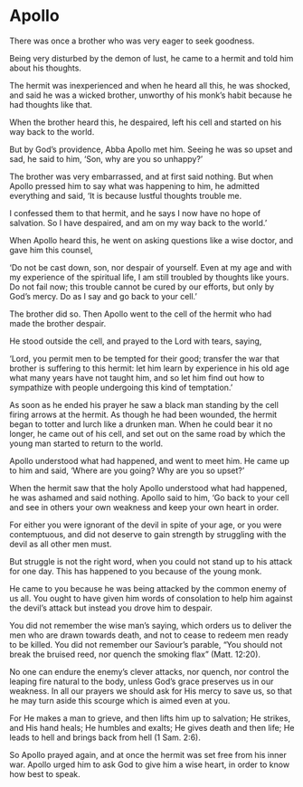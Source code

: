# Apollo

There was once a brother who was very eager to seek goodness. 

Being very disturbed by the demon of lust, he came to a hermit and told him about his thoughts. 

The hermit was inexperienced and when he heard all this, he was shocked, and said he was a wicked brother, unworthy of his monk’s habit because he had thoughts like that.

When the brother heard this, he despaired, left his cell and started on his way back to the world. 

But by God’s providence, Abba Apollo met him. Seeing he was so upset and sad, he said to him, ‘Son, why are you so unhappy?’ 

The brother was very embarrassed, and at first said nothing. But when Apollo pressed him to say what was happening to him, he admitted everything and said, ‘It is because lustful thoughts trouble me. 

I confessed them to that hermit, and he says I now have no hope of salvation. So I have despaired, and am on my way back to the world.’

When Apollo heard this, he went on asking questions like a wise doctor, and gave him this counsel, 

‘Do not be cast down, son, nor despair of yourself. Even at my age and with my experience of the spiritual life, I am still troubled by thoughts like yours. Do not fail now; this trouble cannot be cured by our efforts, but only by God’s mercy. Do as I say and go back to your cell.’

The brother did so. Then Apollo went to the cell of the hermit who had made the brother despair. 

He stood outside the cell, and prayed to the Lord with tears, saying, 

‘Lord, you permit men to be tempted for their good; transfer the war that brother is suffering to this hermit: let him learn by experience in his old age what many years have not taught him, and so let him find out how to sympathize with people undergoing this kind of temptation.’ 

As soon as he ended his prayer he saw a black man standing by the cell firing arrows at the hermit. As though he had been wounded, the hermit began to totter and lurch like a drunken man. When he could bear it no longer, he came out of his cell, and set out on the same road by which the young man started to return to the world. 

Apollo understood what had happened, and went to meet him. He came up to him and said, ‘Where are you going? Why are you so upset?’ 

When the hermit saw that the holy Apollo understood what had happened, he was ashamed and said nothing. Apollo said to him, ‘Go back to your cell and see in others your own weakness and keep your own heart in order. 

For either you were ignorant of the devil in spite of your age, or you were contemptuous, and did not deserve to gain strength by struggling with the devil as all other men must. 

But struggle is not the right word, when you could not stand up to his attack for one day. This has happened to you because of the young monk. 

He came to you because he was being attacked by the common enemy of us all. You ought to have given him words of consolation to help him against the devil’s attack but instead you drove him to despair. 

You did not remember the wise man’s saying, which orders us to deliver the men who are drawn towards death, and not to cease to redeem men ready to be killed. You did not remember our Saviour’s parable, “You should not break the bruised reed, nor quench the smoking flax” (Matt. 12:20).

No one can endure the enemy’s clever attacks, nor quench, nor control the leaping fire natural to the body, unless God’s grace preserves us in our weakness. In all our prayers we should ask for His mercy to save us, so that he may turn aside this scourge which is aimed even at you. 

For He makes a man to grieve, and then lifts him up to salvation; He strikes, and His hand heals; He humbles and exalts; He gives death and then life; He leads to hell and brings back from hell (1 Sam. 2:6). 

So Apollo prayed again, and at once the hermit was set free from his inner war. Apollo urged him to ask God to give him a wise heart, in order to know how best to speak.

